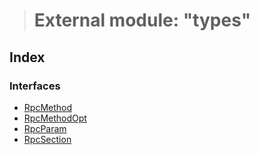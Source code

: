 > # External module: "types"

## Index

### Interfaces

* [RpcMethod](../interfaces/_types_.rpcmethod.md)
* [RpcMethodOpt](../interfaces/_types_.rpcmethodopt.md)
* [RpcParam](../interfaces/_types_.rpcparam.md)
* [RpcSection](../interfaces/_types_.rpcsection.md)